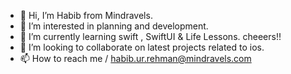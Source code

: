 - 👋 Hi, I’m Habib from Mindravels.
- 👀 I’m interested in planning and development.
- 🌱 I’m currently learning swift , SwiftUI & Life Lessons. cheeers!!
- 💞️ I’m looking to collaborate on latest projects related to ios.
- 📫 How to reach me / habib.ur.rehman@mindravels.com

<!---
habib-mindravel/habib-mindravel is a ✨ special ✨ repository because its `README.md` (this file) appears on your GitHub profile.
You can click the Preview link to take a look at your changes.
--->
